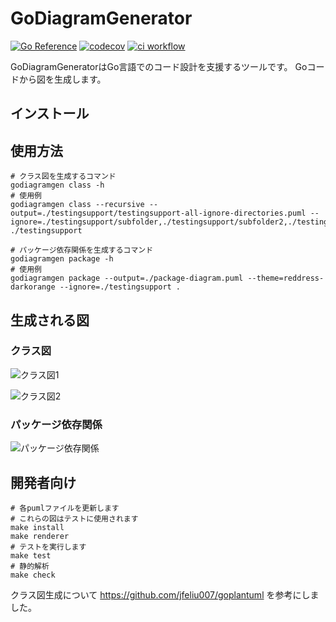 # GoDiagramGenerator

[![Go Reference](https://pkg.go.dev/badge/github.com/keisuke-m123/godiagramgen.svg)](https://pkg.go.dev/github.com/keisuke-m123/godiagramgen)
[![codecov](https://codecov.io/gh/keisuke-m123/godiagramgen/branch/main/graph/badge.svg)](https://codecov.io/gh/keisuke-m123/godiagramgen)
[![ci workflow](https://github.com/keisuke-m123/godiagramgen/actions/workflows/ci.yml/badge.svg)](https://github.com/keisuke-m123/godiagramgen/actions/workflows/ci.yml)

GoDiagramGeneratorはGo言語でのコード設計を支援するツールです。 Goコードから図を生成します。

## インストール

## 使用方法

```shell
# クラス図を生成するコマンド
godiagramgen class -h
# 使用例
godiagramgen class --recursive --output=./testingsupport/testingsupport-all-ignore-directories.puml --ignore=./testingsupport/subfolder,./testingsupport/subfolder2,./testingsupport/connectionlabels ./testingsupport

# パッケージ依存関係を生成するコマンド
godiagramgen package -h
# 使用例
godiagramgen package --output=./package-diagram.puml --theme=reddress-darkorange --ignore=./testingsupport .
```

## 生成される図

### クラス図

![クラス図1](https://www.plantuml.com/plantuml/png/hLP1J-Cy4BttLypNxr9sQSHIfEu18Gehf4ehBLBP4qAL4u_18eaZspcmRF_xJfmeJXDl6wteXU2PUNv-yppojR5Csp9B9__P5ymGD7AkqPWvP_fLQPO_uyIyohnWccMGfCmOU9y0_PYrMiQbnNMYyetyXV1riflaB4DJi0I1fPAP3EsBuar9KpwzLHod09UNCFjs2Y34Sdbs9iG9sBS2GGdORcLkjrkukdA5zUyphCmwjxCJeA1RtNL1xxKgK5k99WZTnxfLnHj1-QeXueREbpz_byQEGbnnFZDWND49-E8QUAGq6IiUQuWdEYLgGUdlkoam0nIg8st0aSg8r2A95yilBQbsnsbtesW8C8N_emZsipewZcBy-5I3Eexrf-DbHlEgYq9Sl8XTBcIt71ChLPwo6DCUdtLMf9XXRiqg9cIMsBK_hcEs8MPB8GI_2BQn8l13K57dinE_B-DK9ZyDmW2_pPf3A_5TcJkgvBLOgTIxpASCWOZGU2X_TCztzEtoBUch6dNHFitdCCmu97K8SDYFozyV0NomvIguGm3N6wnWci1UqD1GuvLg74bXpQhwdjiu2bQczawfKUQYFEfUq0GtJE-bqlz_IoMK0AflvK7-4MKtmXz9z6VhYaCL7AjhgOg07Wzex14blAkVKLT_Ewl2MpmmDaqP2vLo9A5wYj2slfKhSoSnvPGK4izIwdcNYblPqw_T9mhXDhV19pd4QOZd-RuuctPzb5dQzFRYn-xYduAipkEdG8_r8ceh1rVDK_D9OUwBWSX3r6Dq7Ta1LR-RavwiPCgYKDhkgsN7MacuRjCs_RLpvujRbHMfJ9X5xaPQDqifE7fPWau9-seeJA3Adp34xiXJOzSRFZ97_a2a_stcxyllZ3nmJ21d6gniHkrHFGzLzoD1XKRwfvebi_fjOQARKbRMh8tedYfLk8asmIha91JXfqjGip2CUynyw6bObLo_Xvf6Fn1Bv3ovS9V2nUjErtJwpRx6d5Vl_3y0)

![クラス図2](https://www.plantuml.com/plantuml/png/pLjVRoEt4N_tfs2lBokTRQH80VSX27A9wzJ0fJMiu5w2Wq5hANdXrQvAKWUunNttYEJgXw4yr8vjA4Y0tEsIl_apmvdXaAlxmNbj_MRLdlp5FvYLKTRKjJNEdTNQFlPMTqjpuXwRRgsjNgbvgvrJ_pzHIYdjlMtkDzvSp_jkrlpFg7-SV3tfzCgujPuRjUpdVMqIU21yTsaMJMVgNv_MvfrIttsdgjcfKXUBnQB--s8nKUhxxnD1_EzC1MwA4Frx-qwcru_BsMQrqlP9JM_q_54lpV1EGFvfhQQ1c8ojZ7_eQwUcLvjkxfk--zWuZ_dtwfSqNqtKRv-18VD1Zsh2QnO1kJRLXDSlGWDr0435hmMF1Hr5NgiDQ5mmWF0WAErcRJCFeYc4q-6VgtjJYoJ3roBxm5jicGdeQ5EaArc3oLpMLMDQcHtB_fEsQhhzOpyO8uytXY5S4_MiJRtL-hxlssS11cb72Qt8NEpwHK17rqSwplMOP6GDEIJF-Xt5dgzZ7JBUMATky4ZchV4RsttIxSOuTKjU6ETo4juJjjM4a_6UiWqO-bgsNExeWS3bjOTtDvtFvLwlrhsLITHjevrA11_2ip2suP18bBoQim7YNze1X6WNXtJ9Eh5FcmXtQgNNlmsiWoQVfuaFKULduwkjpM5M4UH4LGFsD2e_8IGVJRTLkUbyQP4I8MD4vurTwBaHrYJWrHIF-sc32N6D4c-BABzJ5EtzMkP8_NtvTihhZl30T8ApmsyAAd2InzME8YOhw8k1G06vx8-zhl-pZdalaFnUNJMjcJqvRrPABupjpwzekbqsrinzRvkecFEswPPa-dhPzTRK8wXRCzzOrtmnIDTSvUHEMV2wqTYhZTTD2y1bVAKcnO5gKaQ8Lnggawxd5xqM6R9wLaF2-ruZoBTSnU9oIZisqbIYyf2Xv-NdkIsEhM3bJd2zyHNLWC8cYlSU5k15zNUAkkrfS7YxcOVPMNoWitcEJRCCpPih4_UN0Ffrzm8GqnPJ6_SgMUP9nct8ecGKhV5q5cfpkPymoTu1a5x8BEpOiS10SKb-jdhz8DjD0fB6yets3v-tGegR_AottjJ9Ja8JWoqyA38uKUES23pPHmQA1iABRylNRC_Wr-QdllEwwHoVi0rba6zSw6wuh9SpgQ0La_EO-j2sN7YLzytCrT8DbtN2Y5Wg3GFxLQVPwsRArUR52uvOGY3IXfNiofXcrfu9RImlTlYw3ZXiEWTiI2c-iM-CtiGclg9g2EFMWLI1IobYvUJLe4OUgE9O00mySp26YoIb06NyamQGDtGUOOcjgBYMA6lo0sqX2_R2YtRK_ztejkhzWx7x7Ktflg3aNVyG9WNr5LlCso8KR5AGudN_p8Xb048SoNh7Ne5M4CiI1jKK0yM01ZmBr8nHWUX0CGNvwugfRadlmqKkBZFaGOj3GV4Q2y47hF3wwTQqUloy0mEJsGwPi0rGheLaAcsXbsGwYb97oIH7iQzaZnRbxhACH_nsncflQ8StqE6zr7QMRQInHP40vFrfmQzygphchxRNTTMdiwwQaeFlH1bhUvlVzZcpEwO-LVNkAMxAATwU4rcpR9mtbdgQsw5pD7mam29qAtOwEKd0XxXjj8KWjun_YlHDHWflhWABc5BkF3zxyXt5yJ_nu3vxYblm_BZQcfNfl1jBeKZjygjlfEAEYpWdAP6hcgmnfjkQ_4fjl7LAm7piDJTfQ8QXy_MYQ4mXdCGNkgZtwE3uApSwcyiBqVBMu8s3w23s0jV66l75N6tQTZUjRfb1UR3Z-q2jWrDrYozyUndzuwPfVTFHY_QyfHe0rztL7hFd90m20b_pJOfpGJLXXmaLGRA-TiPd3ESRQqtdRueEFOsBXp4MmyKfIhQy28D4lDgoWYtfDlFi1iMnFYbcLs_oRq_6yUqlSddq_YiivZQulnWhRM_v2E6DllExkDe-H1TWkopd9R3GdO1Ti-nqwAEkdb6fwMoOP2aPLVACo50VhDLFWMTyoBNEW3zgrym3C3uS0FxqeBk02tyVWA7O1onUoWHX6mpGxLzbKFo_3h3uS01uqyTMFq27nmDW-3jtVfaWn6G4nuSoSDXE8p8-0Lh-dKSY74BuybIfnUBYufjlGWW7hgfVgBkxnENk3a6DXZsCevahVFC_ge2X5Jcc3FA9-LWY4B77j0ETu1ydwxWYSBzqJ17eKbzf2wxM1cbka8REHwuDiwiUotBStRnA2C-Apvu25TEW7SjOUjPzkxc4sOiC_fC4sHyINKTOqBGHtkSdaIJuwycxzEFGy-pteFtPcTgRW5xZ5FIOBu3dlPw088vmi2YGLvvInD_4v3W6G9bHEg3Y1fuZiAVpgBB1WF9wCO1q2lwaRJvDrQR3G65rSX1j5iQmf6gD84d2CzXCrPmBiAd1o56awM200aVZfmyiut4StS41Hky0R1vBOqWONmPZtJ4wAX_39Mr57WESIJ565NAHF61tFum2Pf34YCVFMIHOHbNs5bzG5UHqA8LoMZvcSdk1vygQW0RnAeLZvSGKQICMmx5XCXJuXGmbe7sh7Cw7G7wlMx1SJiCd4aidN_W2M0xaF8KlGm9TH5HfviK4d1IibLmj40YjHz09h9TGOUOrDBaiR9o7DdbyqGAeN6AaL8XEEOqSIYD1JfCvxuHf6Ce-GaG2aNS_FAoyom8fzrsP017BOyif0fp8RdG2702RT365nLquWsIFdpcULP1d9vhFHI1qv1RaS0oBG3IHkOrjj5naD-87THxvDtln5t8e8TefEX2FY-vKgM_dzzzU_8qUf_EJNixbh-VdJ6Clq8IcQjA53icroSYW3tDy-C5qTVZdaRy3)

### パッケージ依存関係

![パッケージ依存関係](https://www.plantuml.com/plantuml/png/vPI_JiCm4CPtFuNfdaZ0mi3GbPadkDgdg-NuZ_ndeSgxWvGKSWCe2af9YoSd_dI_xxkJRfyBf59T9-xA4HtAX5edpBdHa6n8u0b5jiP7IE2awY1dUHBouq0foHngmHSL_AjvG_aaUk71OOwWK98fntfGmOtwhnUB9bUBZRj_U1mVkO22Da097A6V2BX8EStUvXOPJo_u5x_rLnI5YuSPZVflnFt_wKQqTCszODv_6hWytMmEhaheDIPCDplEQ6dZmwIWWaPvsf2bs84lrNMRCbKmbrhC75ExJo_jbDrEEQrocl-OhlgTV6uQkQZERY4-MheOVBmEaPVZUC-MiDlp0leZ4z7IRyZHqeN3im8peSE6MHbotXdRpS8wlduepbivNRIqNYG6sQFNrNNY7G00)

## 開発者向け

```shell
# 各pumlファイルを更新します
# これらの図はテストに使用されます
make install
make renderer
# テストを実行します
make test
# 静的解析
make check
```

クラス図生成について https://github.com/jfeliu007/goplantuml を参考にしました。